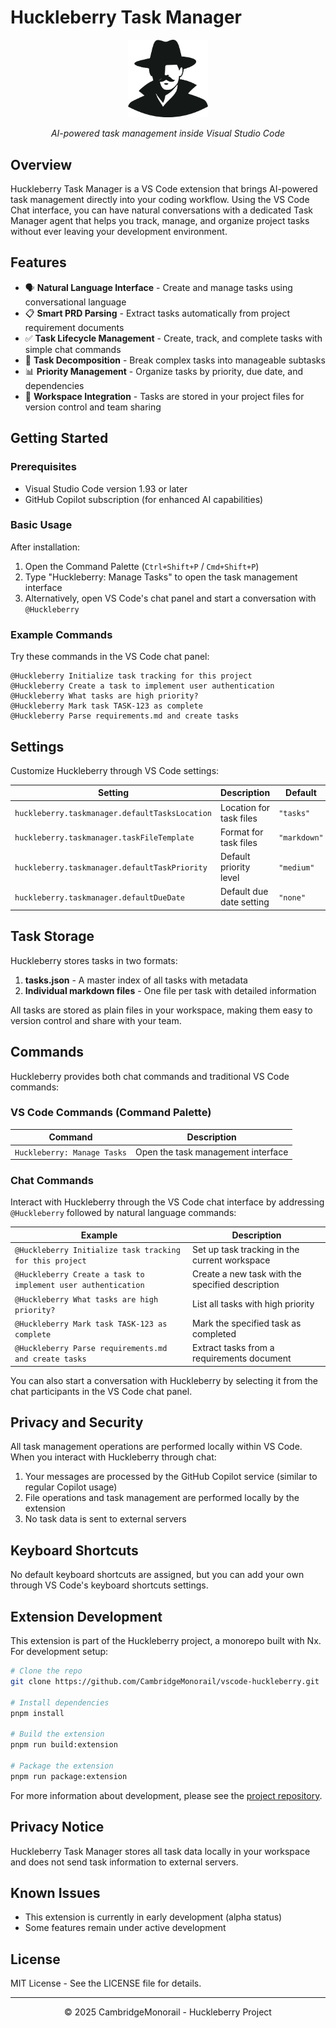 # Huckleberry Task Manager

<div align="center">
  <img src="https://raw.githubusercontent.com/CambridgeMonorail/vscode-huckleberry/main/assets/images/huckleberry-logo.png" alt="Huckleberry Logo" width="128">
  
  <p><em>AI-powered task management inside Visual Studio Code</em></p>
</div>

## Overview

Huckleberry Task Manager is a VS Code extension that brings AI-powered task management directly into your coding workflow. Using the VS Code Chat interface, you can have natural conversations with a dedicated Task Manager agent that helps you track, manage, and organize project tasks without ever leaving your development environment.

## Features

- 🗣️ **Natural Language Interface** - Create and manage tasks using conversational language
- 📋 **Smart PRD Parsing** - Extract tasks automatically from project requirement documents
- ✅ **Task Lifecycle Management** - Create, track, and complete tasks with simple chat commands
- 🔄 **Task Decomposition** - Break complex tasks into manageable subtasks
- 📊 **Priority Management** - Organize tasks by priority, due date, and dependencies
- 💾 **Workspace Integration** - Tasks are stored in your project files for version control and team sharing

## Getting Started

### Prerequisites

- Visual Studio Code version 1.93 or later
- GitHub Copilot subscription (for enhanced AI capabilities)

### Basic Usage

After installation:

1. Open the Command Palette (`Ctrl+Shift+P` / `Cmd+Shift+P`)
2. Type "Huckleberry: Manage Tasks" to open the task management interface
3. Alternatively, open VS Code's chat panel and start a conversation with `@Huckleberry`

### Example Commands

Try these commands in the VS Code chat panel:

```
@Huckleberry Initialize task tracking for this project
@Huckleberry Create a task to implement user authentication
@Huckleberry What tasks are high priority?
@Huckleberry Mark task TASK-123 as complete
@Huckleberry Parse requirements.md and create tasks
```

## Settings

Customize Huckleberry through VS Code settings:

| Setting | Description | Default |
|---------|-------------|---------|
| `huckleberry.taskmanager.defaultTasksLocation` | Location for task files | `"tasks"` |
| `huckleberry.taskmanager.taskFileTemplate` | Format for task files | `"markdown"` |
| `huckleberry.taskmanager.defaultTaskPriority` | Default priority level | `"medium"` |
| `huckleberry.taskmanager.defaultDueDate` | Default due date setting | `"none"` |

## Task Storage

Huckleberry stores tasks in two formats:

1. **tasks.json** - A master index of all tasks with metadata
2. **Individual markdown files** - One file per task with detailed information

All tasks are stored as plain files in your workspace, making them easy to version control and share with your team.

## Commands

Huckleberry provides both chat commands and traditional VS Code commands:

### VS Code Commands (Command Palette)

| Command | Description |
|---------|-------------|
| `Huckleberry: Manage Tasks` | Open the task management interface |

### Chat Commands

Interact with Huckleberry through the VS Code chat interface by addressing `@Huckleberry` followed by natural language commands:

| Example | Description |
|---------|-------------|
| `@Huckleberry Initialize task tracking for this project` | Set up task tracking in the current workspace |
| `@Huckleberry Create a task to implement user authentication` | Create a new task with the specified description |
| `@Huckleberry What tasks are high priority?` | List all tasks with high priority |
| `@Huckleberry Mark task TASK-123 as complete` | Mark the specified task as completed |
| `@Huckleberry Parse requirements.md and create tasks` | Extract tasks from a requirements document |

You can also start a conversation with Huckleberry by selecting it from the chat participants in the VS Code chat panel.

## Privacy and Security

All task management operations are performed locally within VS Code. When you interact with Huckleberry through chat:

1. Your messages are processed by the GitHub Copilot service (similar to regular Copilot usage)
2. File operations and task management are performed locally by the extension
3. No task data is sent to external servers

## Keyboard Shortcuts

No default keyboard shortcuts are assigned, but you can add your own through VS Code's keyboard shortcuts settings.

## Extension Development

This extension is part of the Huckleberry project, a monorepo built with Nx. For development setup:

```bash
# Clone the repo
git clone https://github.com/CambridgeMonorail/vscode-huckleberry.git

# Install dependencies
pnpm install

# Build the extension
pnpm run build:extension

# Package the extension
pnpm run package:extension
```

For more information about development, please see the [project repository](https://github.com/CambridgeMonorail/vscode-huckleberry).

## Privacy Notice

Huckleberry Task Manager stores all task data locally in your workspace and does not send task information to external servers.

## Known Issues

- This extension is currently in early development (alpha status)
- Some features remain under active development

## License

MIT License - See the LICENSE file for details.

---

<div align="center">
  <p>© 2025 CambridgeMonorail - Huckleberry Project</p>
</div>
